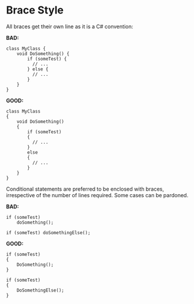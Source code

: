 # Brace Style

All braces get their own line as it is a C# convention:

**BAD:**

```
class MyClass {
    void DoSomething() {
        if (someTest) {
          // ...
        } else {
          // ...
        }
    }
}
```

**GOOD:**

```
class MyClass
{
    void DoSomething()
    {
        if (someTest)
        {
          // ...
        }
        else
        {
          // ...
        }
    }
}
```

Conditional statements are preferred to be enclosed with braces, irrespective of the number of lines required. Some cases can be pardoned.

**BAD:**

```
if (someTest)
    doSomething();  

if (someTest) doSomethingElse();
```

**GOOD:**

```
if (someTest) 
{
    DoSomething();
}  

if (someTest)
{
    DoSomethingElse();
}
```
